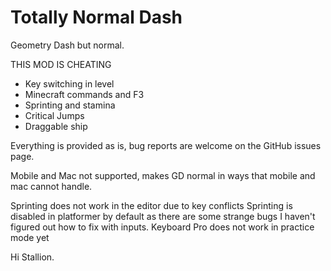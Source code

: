 # Totally Normal Dash

Geometry Dash but normal.

<cr>THIS MOD IS CHEATING</c>

- Key switching in level
- Minecraft commands and F3
- Sprinting and stamina
- Critical Jumps
- Draggable ship

Everything is provided as is, bug reports are welcome on the GitHub issues page.

Mobile and Mac not supported, makes GD normal in ways that mobile and mac cannot handle.

Sprinting does not work in the editor due to key conflicts
Sprinting is disabled in platformer by default as there are some strange bugs I haven't figured out how to fix with inputs.
Keyboard Pro does not work in practice mode yet


Hi Stallion.